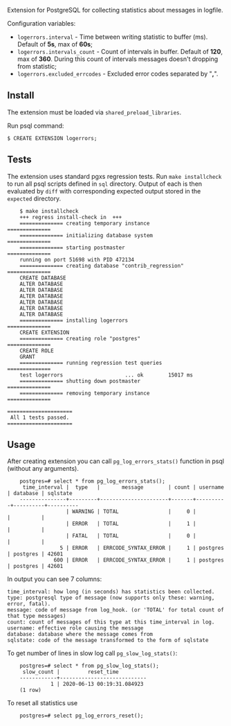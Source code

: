 Extension for PostgreSQL for collecting statistics about messages in logfile.

Configuration variables:
* `logerrors.interval` - Time between writing statistic to buffer (ms). Default of **5s**, max of **60s**;
* `logerrors.intervals_count` - Count of intervals in buffer. Default of **120**, max of **360**. During this count of intervals messages doesn't dropping from statistic;
* `logerrors.excluded_errcodes` - Excluded error codes separated by "**,**".

## Install

The extension must be loaded via `shared_preload_libraries`.

Run psql command:

    $ CREATE EXTENSION logerrors;

## Tests

The extension uses standard pgxs regression tests. Run `make installcheck` to run all psql scripts defined in `sql` directory. Output of each is then evaluated by `diff` with corresponding expected output stored in the `expected` directory. 

```
    $ make installcheck
    +++ regress install-check in  +++
    ============== creating temporary instance            ==============
    ============== initializing database system           ==============
    ============== starting postmaster                    ==============
    running on port 51698 with PID 472134
    ============== creating database "contrib_regression" ==============
    CREATE DATABASE
    ALTER DATABASE
    ALTER DATABASE
    ALTER DATABASE
    ALTER DATABASE
    ALTER DATABASE
    ALTER DATABASE
    ============== installing logerrors                   ==============
    CREATE EXTENSION
    ============== creating role "postgres"               ==============
    CREATE ROLE
    GRANT
    ============== running regression test queries        ==============
    test logerrors                    ... ok        15017 ms
    ============== shutting down postmaster               ==============
    ============== removing temporary instance            ==============

=====================
 All 1 tests passed. 
=====================

```

## Usage

   After creating extension you can call `pg_log_errors_stats()` function in psql (without any arguments).

```
    postgres=# select * from pg_log_errors_stats();
     time_interval |  type   |       message        | count | username | database | sqlstate 
    ---------------+---------+----------------------+-------+----------+----------+----------
                   | WARNING | TOTAL                |     0 |          |          | 
                   | ERROR   | TOTAL                |     1 |          |          | 
                   | FATAL   | TOTAL                |     0 |          |          | 
                 5 | ERROR   | ERRCODE_SYNTAX_ERROR |     1 | postgres | postgres | 42601
               600 | ERROR   | ERRCODE_SYNTAX_ERROR |     1 | postgres | postgres | 42601
```
In output you can see 7 columns:

    time_interval: how long (in seconds) has statistics been collected.
    type: postgresql type of message (now supports only these: warning, error, fatal).
    message: code of message from log_hook. (or 'TOTAL' for total count of that type messages)
    count: count of messages of this type at this time_interval in log.
    username: effective role causing the message
    database: database where the message comes from
    sqlstate: code of the message transformed to the form of sqlstate

To get number of lines in slow log call `pg_slow_log_stats()`:

```
    postgres=# select * from pg_slow_log_stats();
     slow_count |         reset_time
    ------------+----------------------------
              1 | 2020-06-13 00:19:31.084923
    (1 row)
```

To reset all statistics use
```
    postgres=# select pg_log_errors_reset();
```
